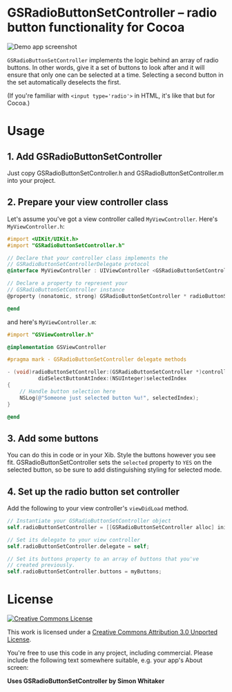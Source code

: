 # GSRadioButtonSetController – radio button functionality for Cocoa

![Demo app screenshot][demo-screenshot]

`GSRadioButtonSetController` implements the logic behind an array of
radio buttons. In other words, give it a set of buttons to look after
and it will ensure that only one can be selected at a time. Selecting
a second button in the set automatically deselects the first.

(If you're familiar with `<input type='radio'>` in HTML, it's like that
but for Cocoa.)

# Usage

## 1. Add GSRadioButtonSetController

Just copy GSRadioButtonSetController.h and GSRadioButtonSetController.m
into your project.

## 2. Prepare your view controller class

Let's assume you've got a view controller called `MyViewController`. 
Here's `MyViewController.h`:

```objective-c
#import <UIKit/UIKit.h>
#import "GSRadioButtonSetController.h"

// Declare that your controller class implements the 
// GSRadioButtonSetControllerDelegate protocol
@interface MyViewController : UIViewController <GSRadioButtonSetControllerDelegate>

// Declare a property to represent your 
// GSRadioButtonSetController instance
@property (nonatomic, strong) GSRadioButtonSetController * radioButtonSetController;

@end
```

and here's `MyViewController.m`:

```objective-c
#import "GSViewController.h"

@implementation GSViewController

#pragma mark - GSRadioButtonSetController delegate methods

- (void)radioButtonSetController:(GSRadioButtonSetController *)controller 
          didSelectButtonAtIndex:(NSUInteger)selectedIndex
{
    // Handle button selection here
    NSLog(@"Someone just selected button %u!", selectedIndex);
}

@end
```

## 3. Add some buttons

You can do this in code or in your Xib. Style the buttons however you
see fit. GSRadioButtonSetController sets the `selected` property to `YES` 
on the selected button, so be sure to add distinguishing styling for
selected mode.

## 4. Set up the radio button set controller

Add the following to your view controller's `viewDidLoad` method.

```objective-c
// Instantiate your GSRadioButtonSetController object
self.radioButtonSetController = [[GSRadioButtonSetController alloc] init];

// Set its delegate to your view controller
self.radioButtonSetController.delegate = self;

// Set its buttons property to an array of buttons that you've
// created previously.
self.radioButtonSetController.buttons = myButtons;
```

# License

[![Creative Commons License][cc-by-30-icon]][cc-by-30]

This work is licensed under a [Creative Commons Attribution 3.0 Unported License][cc-by-30].

You're free to use this code in any project, including commercial. Please include the following text somewhere suitable, e.g. your app's About screen:

**Uses GSRadioButtonSetController by Simon Whitaker**

[cc-by-30-icon]: http://i.creativecommons.org/l/by/3.0/88x31.png
[cc-by-30]: http://creativecommons.org/licenses/by/3.0/
[xcode-screenshot]: http://goosoftware.github.com/GSRadioButtonSetController/images/add-controller-object.png
[demo-screenshot]: http://goosoftware.github.com/GSRadioButtonSetController/images/demo-screenshot.png
